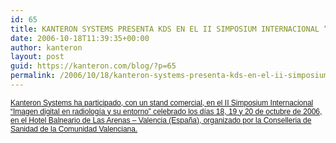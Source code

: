 ```yaml
---
id: 65
title: KANTERON SYSTEMS PRESENTA KDS EN EL II SIMPOSIUM INTERNACIONAL “IMAGEN DIGITAL EN RADIOLOGÍA Y SU ENTORNO”
date: 2006-10-18T11:39:35+00:00
author: kanteron
layout: post
guid: https://kanteron.com/blog/?p=65
permalink: /2006/10/18/kanteron-systems-presenta-kds-en-el-ii-simposium-internacional-imagen-digital-en-radiologia-y-su-entorno/
---
```

<p style="font: normal normal normal 12px/normal Helvetica;margin: 0px">
  <a href="https://www.gacetatecnologica.com/files/File/pdf/Gaceta7_baja.pdf">Kanteron Systems ha participado, con un stand comercial, en el II Simposium Internacional “Imagen digital en radiología y su entorno” celebrado los días 18, 19 y 20 de octubre de 2006, en el Hotel Balneario de Las Arenas – Valencia (España), organizado por la Conselleria de Sanidad de la Comunidad Valenciana.</a>
</p>